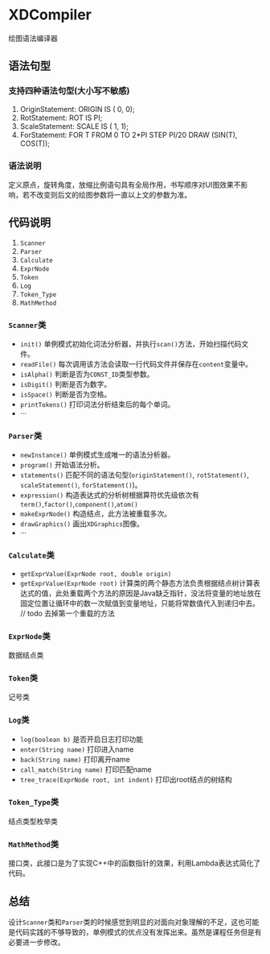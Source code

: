# XDCompiler
绘图语法编译器
## 语法句型
### 支持四种语法句型(大小写不敏感)
 1. OriginStatement: ORIGIN IS ( 0, 0);
 2. RotStatement: ROT IS PI;
 3. ScaleStatement: SCALE IS ( 1, 1);
 4. ForStatement: FOR T FROM 0 TO 2*PI STEP PI/20 DRAW (SIN(T), COS(T));
### 语法说明
定义原点，旋转角度，放缩比例语句具有全局作用，书写顺序对UI图效果不影响，若不改变则后文的绘图参数将一直以上文的参数为准。
## 代码说明
 1. `Scanner`
 2. `Parser`
 3. `Calculate`
 4. `ExprNode`
 5. `Token`
 5. `Log`
 6. `Token_Type`
 7. `MathMethod`
### `Scanner`类
 + `init()` 单例模式初始化词法分析器，并执行`scan()`方法，开始扫描代码文件。
 + `readFile()` 每次调用该方法会读取一行代码文件并保存在`content`变量中。
 + `isAlpha()` 判断是否为`CONST_ID`类型参数。
 + `isDigit()` 判断是否为数字。
 + `isSpace()` 判断是否为空格。
 + `printTokens()` 打印词法分析结束后的每个单词。
 + ···
### `Parser`类
 + `newInstance()` 单例模式生成唯一的语法分析器。
 + `program()` 开始语法分析。
 + `statements()` 匹配不同的语法句型(`originStatement()`, `rotStatement()`, `scaleStatement()`, `forStatement()`)。
 + `expression()` 构造表达式的分析树根据算符优先级依次有`term()`,`factor()`,`component()`,`atom()`
 + `makeExprNode()` 构造结点，此方法被重载多次。
 + `drawGraphics()` 画出`XDGraphics`图像。
 + ···
### `Calculate`类
 + `getExprValue(ExprNode root, double origin)`
 + `getExprValue(ExprNode root)`
 计算类的两个静态方法负责根据结点树计算表达式的值，此处重载两个方法的原因是Java缺乏指针，没法将变量的地址放在固定位置让循环中的数一次赋值到变量地址，只能将常数值代入到递归中去。
 // todo 去掉第一个重载的方法
### `ExprNode`类
数据结点类
### `Token`类
记号类
### `Log`类
 + `log(boolean b)` 是否开启日志打印功能
 + `enter(String name)` 打印进入name
 + `back(String name)` 打印离开name
 + `call_match(String name)` 打印匹配name
 + `tree_trace(ExprNode root, int indent)` 打印出root结点的树结构
### `Token_Type`类
结点类型枚举类
### `MathMethod`类
接口类，此接口是为了实现C++中的函数指针的效果，利用Lambda表达式简化了代码。
## 总结
设计`Scanner`类和`Parser`类的时候感觉到明显的对面向对象理解的不足，这也可能是代码实践的不够导致的，单例模式的优点没有发挥出来。虽然是课程任务但是有必要进一步修改。